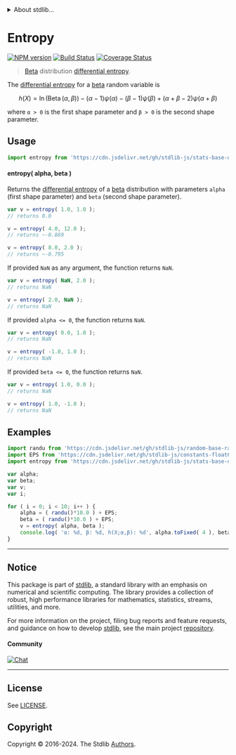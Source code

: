 <!--

@license Apache-2.0

Copyright (c) 2018 The Stdlib Authors.

Licensed under the Apache License, Version 2.0 (the "License");
you may not use this file except in compliance with the License.
You may obtain a copy of the License at

   http://www.apache.org/licenses/LICENSE-2.0

Unless required by applicable law or agreed to in writing, software
distributed under the License is distributed on an "AS IS" BASIS,
WITHOUT WARRANTIES OR CONDITIONS OF ANY KIND, either express or implied.
See the License for the specific language governing permissions and
limitations under the License.

-->


<details>
  <summary>
    About stdlib...
  </summary>
  <p>We believe in a future in which the web is a preferred environment for numerical computation. To help realize this future, we've built stdlib. stdlib is a standard library, with an emphasis on numerical and scientific computation, written in JavaScript (and C) for execution in browsers and in Node.js.</p>
  <p>The library is fully decomposable, being architected in such a way that you can swap out and mix and match APIs and functionality to cater to your exact preferences and use cases.</p>
  <p>When you use stdlib, you can be absolutely certain that you are using the most thorough, rigorous, well-written, studied, documented, tested, measured, and high-quality code out there.</p>
  <p>To join us in bringing numerical computing to the web, get started by checking us out on <a href="https://github.com/stdlib-js/stdlib">GitHub</a>, and please consider <a href="https://opencollective.com/stdlib">financially supporting stdlib</a>. We greatly appreciate your continued support!</p>
</details>

# Entropy

[![NPM version][npm-image]][npm-url] [![Build Status][test-image]][test-url] [![Coverage Status][coverage-image]][coverage-url] <!-- [![dependencies][dependencies-image]][dependencies-url] -->

> [Beta][beta-distribution] distribution [differential entropy][entropy].

<!-- Section to include introductory text. Make sure to keep an empty line after the intro `section` element and another before the `/section` close. -->

<section class="intro">

The [differential entropy][entropy] for a [beta][beta-distribution] random variable is

<!-- <equation class="equation" label="eq:beta_entropy" align="center" raw="h\left( X \right) = \ln(\operatorname{Beta}(\alpha,\beta)) - (\alpha-1)\psi(\alpha) - (\beta-1)\psi(\beta) + (\alpha+\beta-2)\psi(\alpha+\beta)" alt="Differential entropy for a beta distribution."> -->

```math
h\left( X \right) = \ln(\mathop{\mathrm{Beta}}(\alpha,\beta)) - (\alpha-1)\psi(\alpha) - (\beta-1)\psi(\beta) + (\alpha+\beta-2)\psi(\alpha+\beta)
```

<!-- <div class="equation" align="center" data-raw-text="h\left( X \right) = \ln(\operatorname{Beta}(\alpha,\beta)) - (\alpha-1)\psi(\alpha) - (\beta-1)\psi(\beta) + (\alpha+\beta-2)\psi(\alpha+\beta)" data-equation="eq:beta_entropy">
    <img src="https://cdn.jsdelivr.net/gh/stdlib-js/stdlib@51534079fef45e990850102147e8945fb023d1d0/lib/node_modules/@stdlib/stats/base/dists/beta/entropy/docs/img/equation_beta_entropy.svg" alt="Differential entropy for a beta distribution.">
    <br>
</div> -->

<!-- </equation> -->

where `α > 0` is the first shape parameter and `β > 0` is the second shape parameter.

</section>

<!-- /.intro -->

<!-- Package usage documentation. -->



<section class="usage">

## Usage

```javascript
import entropy from 'https://cdn.jsdelivr.net/gh/stdlib-js/stats-base-dists-beta-entropy@v0.2.0-deno/mod.js';
```

#### entropy( alpha, beta )

Returns the [differential entropy][entropy] of a [beta][beta-distribution] distribution with parameters `alpha` (first shape parameter) and `beta` (second shape parameter).

```javascript
var v = entropy( 1.0, 1.0 );
// returns 0.0

v = entropy( 4.0, 12.0 );
// returns ~-0.869

v = entropy( 8.0, 2.0 );
// returns ~-0.795
```

If provided `NaN` as any argument, the function returns `NaN`.

```javascript
var v = entropy( NaN, 2.0 );
// returns NaN

v = entropy( 2.0, NaN );
// returns NaN
```

If provided `alpha <= 0`, the function returns `NaN`.

```javascript
var v = entropy( 0.0, 1.0 );
// returns NaN

v = entropy( -1.0, 1.0 );
// returns NaN
```

If provided `beta <= 0`, the function returns `NaN`.

```javascript
var v = entropy( 1.0, 0.0 );
// returns NaN

v = entropy( 1.0, -1.0 );
// returns NaN
```

</section>

<!-- /.usage -->

<!-- Package usage notes. Make sure to keep an empty line after the `section` element and another before the `/section` close. -->

<section class="notes">

</section>

<!-- /.notes -->

<!-- Package usage examples. -->

<section class="examples">

## Examples

<!-- eslint no-undef: "error" -->

```javascript
import randu from 'https://cdn.jsdelivr.net/gh/stdlib-js/random-base-randu@deno/mod.js';
import EPS from 'https://cdn.jsdelivr.net/gh/stdlib-js/constants-float64-eps@deno/mod.js';
import entropy from 'https://cdn.jsdelivr.net/gh/stdlib-js/stats-base-dists-beta-entropy@v0.2.0-deno/mod.js';

var alpha;
var beta;
var v;
var i;

for ( i = 0; i < 10; i++ ) {
    alpha = ( randu()*10.0 ) + EPS;
    beta = ( randu()*10.0 ) + EPS;
    v = entropy( alpha, beta );
    console.log( 'α: %d, β: %d, h(X;α,β): %d', alpha.toFixed( 4 ), beta.toFixed( 4 ), v.toFixed( 4 ) );
}
```

</section>

<!-- /.examples -->

<!-- Section to include cited references. If references are included, add a horizontal rule *before* the section. Make sure to keep an empty line after the `section` element and another before the `/section` close. -->

<section class="references">

</section>

<!-- /.references -->

<!-- Section for related `stdlib` packages. Do not manually edit this section, as it is automatically populated. -->

<section class="related">

</section>

<!-- /.related -->

<!-- Section for all links. Make sure to keep an empty line after the `section` element and another before the `/section` close. -->


<section class="main-repo" >

* * *

## Notice

This package is part of [stdlib][stdlib], a standard library with an emphasis on numerical and scientific computing. The library provides a collection of robust, high performance libraries for mathematics, statistics, streams, utilities, and more.

For more information on the project, filing bug reports and feature requests, and guidance on how to develop [stdlib][stdlib], see the main project [repository][stdlib].

#### Community

[![Chat][chat-image]][chat-url]

---

## License

See [LICENSE][stdlib-license].


## Copyright

Copyright &copy; 2016-2024. The Stdlib [Authors][stdlib-authors].

</section>

<!-- /.stdlib -->

<!-- Section for all links. Make sure to keep an empty line after the `section` element and another before the `/section` close. -->

<section class="links">

[npm-image]: http://img.shields.io/npm/v/@stdlib/stats-base-dists-beta-entropy.svg
[npm-url]: https://npmjs.org/package/@stdlib/stats-base-dists-beta-entropy

[test-image]: https://github.com/stdlib-js/stats-base-dists-beta-entropy/actions/workflows/test.yml/badge.svg?branch=v0.2.0
[test-url]: https://github.com/stdlib-js/stats-base-dists-beta-entropy/actions/workflows/test.yml?query=branch:v0.2.0

[coverage-image]: https://img.shields.io/codecov/c/github/stdlib-js/stats-base-dists-beta-entropy/main.svg
[coverage-url]: https://codecov.io/github/stdlib-js/stats-base-dists-beta-entropy?branch=main

<!--

[dependencies-image]: https://img.shields.io/david/stdlib-js/stats-base-dists-beta-entropy.svg
[dependencies-url]: https://david-dm.org/stdlib-js/stats-base-dists-beta-entropy/main

-->

[chat-image]: https://img.shields.io/gitter/room/stdlib-js/stdlib.svg
[chat-url]: https://app.gitter.im/#/room/#stdlib-js_stdlib:gitter.im

[stdlib]: https://github.com/stdlib-js/stdlib

[stdlib-authors]: https://github.com/stdlib-js/stdlib/graphs/contributors

[umd]: https://github.com/umdjs/umd
[es-module]: https://developer.mozilla.org/en-US/docs/Web/JavaScript/Guide/Modules

[deno-url]: https://github.com/stdlib-js/stats-base-dists-beta-entropy/tree/deno
[deno-readme]: https://github.com/stdlib-js/stats-base-dists-beta-entropy/blob/deno/README.md
[umd-url]: https://github.com/stdlib-js/stats-base-dists-beta-entropy/tree/umd
[umd-readme]: https://github.com/stdlib-js/stats-base-dists-beta-entropy/blob/umd/README.md
[esm-url]: https://github.com/stdlib-js/stats-base-dists-beta-entropy/tree/esm
[esm-readme]: https://github.com/stdlib-js/stats-base-dists-beta-entropy/blob/esm/README.md
[branches-url]: https://github.com/stdlib-js/stats-base-dists-beta-entropy/blob/main/branches.md

[stdlib-license]: https://raw.githubusercontent.com/stdlib-js/stats-base-dists-beta-entropy/main/LICENSE

[beta-distribution]: https://en.wikipedia.org/wiki/Beta_distribution

[entropy]: https://en.wikipedia.org/wiki/Entropy_%28information_theory%29

</section>

<!-- /.links -->
